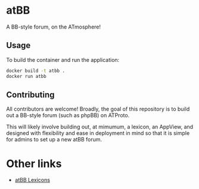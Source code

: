 # atBB

A BB-style forum, on the ATmosphere!

## Usage

To build the container and run the application:

```bash
docker build -t atbb .
docker run atbb
```

## Contributing

All contributors are welcome! Broadly, the goal of this repository is to build out a
BB-style forum (such as phpBB) on ATProto.

This will likely involve building out, at mimumum,
a lexicon, an AppView, and designed with flexibility and ease in deployment in mind so that it is
simple for admins to set up a new atBB forum.

# Other links
- [atBB Lexicons](https://github.com/atBB-Community/lexicon)

